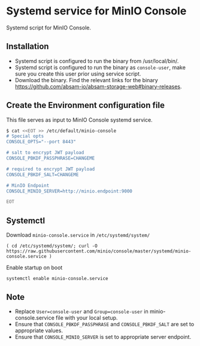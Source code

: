 # Systemd service for MinIO Console

Systemd script for MinIO Console.

## Installation

- Systemd script is configured to run the binary from /usr/local/bin/.
- Systemd script is configured to run the binary as `console-user`, make sure you create this user prior using service script.
- Download the binary. Find the relevant links for the binary https://github.com/absam-io/absam-storage-web#binary-releases.

## Create the Environment configuration file

This file serves as input to MinIO Console systemd service.

```sh
$ cat <<EOT >> /etc/default/minio-console
# Special opts
CONSOLE_OPTS="--port 8443"

# salt to encrypt JWT payload
CONSOLE_PBKDF_PASSPHRASE=CHANGEME

# required to encrypt JWT payload
CONSOLE_PBKDF_SALT=CHANGEME

# MinIO Endpoint
CONSOLE_MINIO_SERVER=http://minio.endpoint:9000

EOT
```

## Systemctl

Download `minio-console.service` in  `/etc/systemd/system/`

```
( cd /etc/systemd/system/; curl -O https://raw.githubusercontent.com/minio/console/master/systemd/minio-console.service )
```

Enable startup on boot

```
systemctl enable minio-console.service
```

## Note

- Replace ``User=console-user`` and ``Group=console-user`` in minio-console.service file with your local setup.
- Ensure that ``CONSOLE_PBKDF_PASSPHRASE`` and ``CONSOLE_PBKDF_SALT`` are set to appropriate values.
- Ensure that ``CONSOLE_MINIO_SERVER`` is set to appropriate server endpoint.
